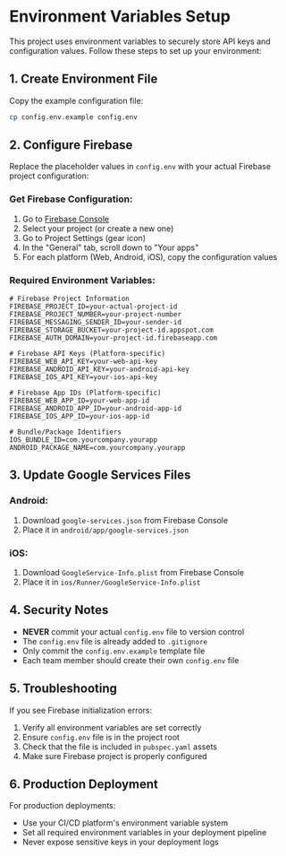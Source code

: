 # Environment Variables Setup

This project uses environment variables to securely store API keys and configuration values. Follow these steps to set up your environment:

## 1. Create Environment File

Copy the example configuration file:
```bash
cp config.env.example config.env
```

## 2. Configure Firebase

Replace the placeholder values in `config.env` with your actual Firebase project configuration:

### Get Firebase Configuration:
1. Go to [Firebase Console](https://console.firebase.google.com/)
2. Select your project (or create a new one)
3. Go to Project Settings (gear icon)
4. In the "General" tab, scroll down to "Your apps"
5. For each platform (Web, Android, iOS), copy the configuration values

### Required Environment Variables:

```env
# Firebase Project Information
FIREBASE_PROJECT_ID=your-actual-project-id
FIREBASE_PROJECT_NUMBER=your-project-number
FIREBASE_MESSAGING_SENDER_ID=your-sender-id
FIREBASE_STORAGE_BUCKET=your-project-id.appspot.com
FIREBASE_AUTH_DOMAIN=your-project-id.firebaseapp.com

# Firebase API Keys (Platform-specific)
FIREBASE_WEB_API_KEY=your-web-api-key
FIREBASE_ANDROID_API_KEY=your-android-api-key
FIREBASE_IOS_API_KEY=your-ios-api-key

# Firebase App IDs (Platform-specific)
FIREBASE_WEB_APP_ID=your-web-app-id
FIREBASE_ANDROID_APP_ID=your-android-app-id
FIREBASE_IOS_APP_ID=your-ios-app-id

# Bundle/Package Identifiers
IOS_BUNDLE_ID=com.yourcompany.yourapp
ANDROID_PACKAGE_NAME=com.yourcompany.yourapp
```

## 3. Update Google Services Files

### Android:
1. Download `google-services.json` from Firebase Console
2. Place it in `android/app/google-services.json`

### iOS:
1. Download `GoogleService-Info.plist` from Firebase Console
2. Place it in `ios/Runner/GoogleService-Info.plist`

## 4. Security Notes

- **NEVER** commit your actual `config.env` file to version control
- The `config.env` file is already added to `.gitignore`
- Only commit the `config.env.example` template file
- Each team member should create their own `config.env` file

## 5. Troubleshooting

If you see Firebase initialization errors:
1. Verify all environment variables are set correctly
2. Ensure `config.env` file is in the project root
3. Check that the file is included in `pubspec.yaml` assets
4. Make sure Firebase project is properly configured

## 6. Production Deployment

For production deployments:
- Use your CI/CD platform's environment variable system
- Set all required environment variables in your deployment pipeline
- Never expose sensitive keys in your deployment logs
